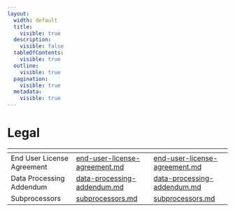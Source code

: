 ```yaml
---
layout:
  width: default
  title:
    visible: true
  description:
    visible: false
  tableOfContents:
    visible: true
  outline:
    visible: true
  pagination:
    visible: true
  metadata:
    visible: true
---
```


# Legal

<table data-view="cards"><thead><tr><th></th><th data-hidden data-type="content-ref"></th><th data-hidden data-card-target data-type="content-ref"></th></tr></thead><tbody><tr><td>End User License Agreement</td><td><a href="end-user-license-agreement.md">end-user-license-agreement.md</a></td><td><a href="end-user-license-agreement.md">end-user-license-agreement.md</a></td></tr><tr><td>Data Processing Addendum</td><td><a href="data-processing-addendum.md">data-processing-addendum.md</a></td><td><a href="data-processing-addendum.md">data-processing-addendum.md</a></td></tr><tr><td>Subprocessors</td><td><a href="subprocessors.md">subprocessors.md</a></td><td><a href="subprocessors.md">subprocessors.md</a></td></tr></tbody></table>

